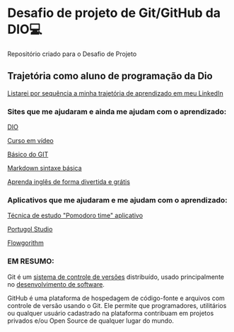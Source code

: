 # Desafio de projeto de Git/GitHub da DIO:computer: 
Repositório criado para o Desafio de Projeto

## Trajetória como aluno de programação da Dio

[Listarei por sequência a minha trajetória de aprendizado em meu LinkedIn](https://www.linkedin.com/in/lucianodenio/)

### Sites que me ajudaram e ainda me ajudam com o aprendizado:

[DIO](https://www.dio.me/)

[Curso em vídeo](https://www.cursoemvideo.com/)

[Básico do GIT](https://git-scm.com/book/pt-br/v2/Come%C3%A7ando-O-B%C3%A1sico-do-Git)

[Markdown sintaxe básica](https://www.markdownguide.org/basic-syntax)

[Aprenda inglês de forma divertida e grátis](https://www.duolingo.com/)



### Aplicativos que me ajudaram e me ajudam com o aprendizado:



[Técnica de estudo "Pomodoro time" aplicativo ](https://www.microsoft.com/store/productId/9P5ZSCL5QC8W)

[Portugol Studio](https://portugol-webstudio.cubos.io/)

[Flowgorithm](http://www.flowgorithm.org/)

### EM RESUMO:

 Git é um [sistema de controle de versões](https://pt.wikipedia.org/wiki/Sistema_de_controle_de_versões) distribuído, usado principalmente no [desenvolvimento de software](https://pt.wikipedia.org/wiki/Desenvolvimento_de_software).

GitHub é uma plataforma de hospedagem de código-fonte e arquivos com controle de versão usando o Git. Ele permite que programadores, utilitários ou qualquer usuário cadastrado na plataforma contribuam em projetos privados e/ou Open Source de qualquer lugar do mundo.









